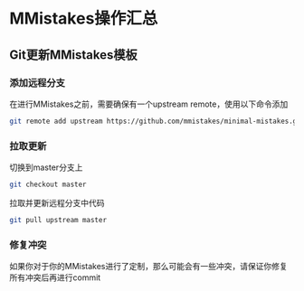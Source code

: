 # MMistakes操作汇总

## Git更新MMistakes模板

### 添加远程分支

在进行MMistakes之前，需要确保有一个upstream remote，使用以下命令添加

```bash
git remote add upstream https://github.com/mmistakes/minimal-mistakes.git
```

### 拉取更新

切换到master分支上

```bash
git checkout master
```

拉取并更新远程分支中代码

```bash
git pull upstream master
```

### 修复冲突

如果你对于你的MMistakes进行了定制，那么可能会有一些冲突，请保证你修复所有冲突后再进行commit
